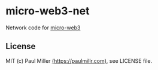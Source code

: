 # micro-web3-net

Network code for [micro-web3](https://github.com/paulmillr/micro-web3)

## License

MIT (c) Paul Miller [(https://paulmillr.com)](https://paulmillr.com), see LICENSE file.
